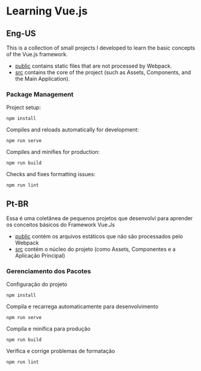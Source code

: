 # Learning Vue.js

## Eng-US
This is a collection of small projects I developed to learn the basic concepts of the Vue.js framework.  
 
- [public](/public) contains static files that are not processed by Webpack.  
- [src](/src) contains the core of the project (such as Assets, Components, and the Main Application).  

### Package Management  
Project setup:  
```  
npm install  
```  

Compiles and reloads automatically for development:  
```  
npm run serve  
```  

Compiles and minifies for production:  
```  
npm run build  
```  

Checks and fixes formatting issues:  
```  
npm run lint  
```  

## Pt-BR
Essa é uma coletânea de pequenos projetos que desenvolvi para aprender os conceitos básicos do Framework Vue.Js

- [public](/public) contém os arquivos estáticos que não são processados pelo Webpack
- [src](/src) contém o núcleo do projeto (como Assets, Componentes e a Aplicação Principal)

### Gerenciamento dos Pacotes
Configuração do projeto
```
npm install
```

Compila e recarrega automaticamente para desenvolvimento
```
npm run serve
```

Compila e minifica para produção
```
npm run build
```

Verifica e corrige problemas de formatação
```
npm run lint
```
